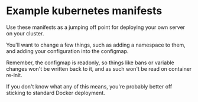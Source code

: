 # Example kubernetes manifests

Use these manifests as a jumping off point for deploying your own server on your cluster.

You'll want to change a few things, such as adding a namespace to them, and adding your configuration into the configmap.

Remember, the configmap is readonly, so things like bans or variable changes won't be written back to it, and as such won't be read on container re-init.


If you don't know what any of this means, you're probably better off sticking to standard Docker deployment.